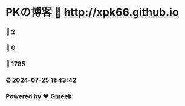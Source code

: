 # PKの博客 :link: http://xpk66.github.io 
### :page_facing_up: [2](http://xpk66.github.io/tag.html) 
### :speech_balloon: 0 
### :hibiscus: 1785 
### :alarm_clock: 2024-07-25 11:43:42 
### Powered by :heart: [Gmeek](https://github.com/Meekdai/Gmeek)
